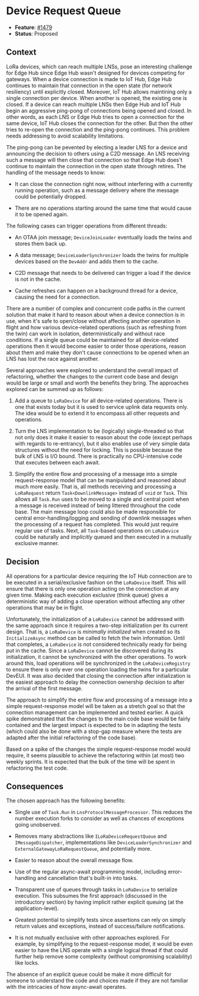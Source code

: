 # Device Request Queue

- **Feature**: [#1479]
- **Status**: Proposed

## Context

LoRa devices, which can reach multiple LNSs, pose an interesting challenge for
Edge Hub since Edge Hub wasn't designed for devices competing for gateways.
When a device connection is made to IoT Hub, Edge Hub continues to maintain
that connection in the open state (for network resiliency) until explicitly
closed. Moreover, IoT Hub allows maintining only a single connection per
device. When another is opened, the existing one is closed. If a device can
reach multiple LNSs then Edge Hub and IoT Hub begin an aggressive ping-pong of
connections being opened and closed. In other words, as each LNS or Edge Hub
tries to open a connection for the same device, IoT Hub closes the connection
for the other. But then the other tries to re-open the connection and the
ping-pong continues. This problem needs addressing to avoid scalability
limitations.

The ping-pong can be pevented by electing a leader LNS for a device and
announcing the decision to others using a C2D message. An LNS receiving such a
message will then close that connection so that Edge Hub does't continue to
maintain the connection in the open state through retires. The handling of the
message needs to know:

- It can close the connection right now, without interfering with a currently
  running operation, such as a message delivery where the message could be
  potentially dropped.

- There are no operations starting around the same time that would cause it to
  be opened again.

The following cases can trigger operations from different threads:

- An OTAA join message; `DeviceJoinLoader` eventually loads the twins and
  stores them back up.

- A data message; `DeviceLoaderSynchronizer` loads the twins for multiple
  devices based on the `DevAddr` and adds them to the cache.

- C2D message that needs to be delivered can trigger a load if the device is
  not in the cache.

- Cache refreshes can happen on a background thread for a device, causing the
  need for a connection.

There are a number of complex and concurrent code paths in the current
solution that make it hard to reason about when a device connection is in use,
when it's safe to open/close without affecting another operation in flight and
how various device-related operations (such as refreshing from the twin) can
work in isolation, deterministically and without race conditions. If a single
queue could be maintained for all device-related operations then it would
become easier to order those operations, reason about them and make they don't
cause connections to be opened when an LNS has lost the race against another.

Several approaches were explored to understand the overall impact of
refactoring, whether the changes to the current code base and design would be
large or small and worth the benefits they bring. The approaches explored can
be summed up as follows:

1. Add a queue to `LoRaDevice` for all device-related operations. There is one
   that exists today but it is used to service uplink data requests only. The
   idea would be to extend it to encompass all other requests and operations.

1. Turn the LNS implementation to be (logically) single-threaded so that not
   only does it make it easier to reason about the code (except perhaps with
   regards to re-entrancy), but it also enables use of very simple data
   structures without the need for locking. This is possible because the bulk
   of LNS is I/O bound. There is practically no CPU-intensive code that
   executes between each await.

1. Simplify the entire flow and processing of a message into a simple
   request-response model that can be manipulated and reasoned about much more
   easily. That is, all methods receiving and processing a `LoRaRequest`
   return `Task<DownlinkMessage>` instead of `void` or `Task`. This allows all
   `Task.Run` uses to be moved to a single and central point when a message is
   received instead of being littered throughout the code base. The main
   message loop could also be made responsible for central
   error-handling/logging and sending of downlink messages when the processing
   of a request has completed. This would just require regular use of tasks.
   Next, all `Task`-based operations on `LoRaDevice` could be naturally and
   _implicitly_ queued and then executed in a mutually exclusive manner.

## Decision

All operations for a particular device requiring the IoT Hub connection are to
be executed in a serial/exclusive fashion on the `LoRaDevice` itself. This
will ensure that there is only one operation acting on the connection at any
given time. Making each execution exclusive (think queue) gives a
deterministic way of adding a close operation without affecting any other
operations that may be in flight.

Unfortunately, the initialization of a `LoRaDevice` cannot be addressed with
the same approach since it requires a two-step initialization per its current
design. That is, a `LoRaDevice` is _minimally initialized_ when created so its
`InitializeAsync` method can be called to fetch the twin information. Until
that completes, a `LoRaDevice` is not considered technically ready for being
put in the cache. Since a `LoRaDevice` cannot be discovered during its
initialization, it cannot be synchronized with the other operations. To work
around this, load operations will be synchronized in the `LoRaDeviceRegistry`
to ensure there is only ever one operation loading the twins for a particular
DevEUI. It was also decided that closing the connection after initialization
is the easiest approach to delay the connection ownership decision to after
the arrival of the first message.

The approach to simplify the entire flow and processing of a message into a
simple request-response model will be taken as a stretch goal so that the
connection management can be implemented and tested earlier. A quick spike
demonstrated that the changes to the main code base would be fairly contained
and the largest impact is expected to be in adapting the tests (which could
also be done with a stop-gap measure where the tests are adapted after the
initial refactoring of the code base).

Based on a spike of the changes the simple request-response model would
require, it seems plausible to achieve the refactoring within (at most) two
weekly sprints. It is expected that the bulk of the time will be spent in
refactoring the test code.

## Consequences

The chosen approach has the following benefits:

- Single use of `Task.Run` in `LnsProtocolMessageProcessor`. This reduces the
  number execution forks to consider as well as chances of exceptions going
  unobserved.

- Removes many abstractions like `ILoRaDeviceRequestQueue` and
  `IMessageDispatcher`, implementations like `DeviceLoaderSynchronizer` and
  `ExternalGatewayLoRaRequestQueue`, and potentially more.

- Easier to reason about the overall message flow.

- Use of the regular async-await programming model, including error-handling
  and cancellation that's built-in into tasks.

- Transparent use of queues through tasks in `LoRaDevice` to serialize
  execution. This subsumes the first approach (discussed in the introductory
  section) by having implicit rather explicit queuing (at the
  application-level).

- Greatest potential to simplify tests since assertions can rely on simply
  return values and exceptions, instead of success/failure notifications.

- It is not mutually exclusive with other approaches explored. For example, by
  simplifying to the request-response model, it would be even easier to have
  the LNS operate with a single logical thread if that could further help
  remove some complexity (without compromising scalability) like locks.

The absence of an explicit queue could be make it more difficult for someone
to understand the code and choices made if they are not familiar with the
intricacies of how async-await operates.

[#1479]: https://github.com/Azure/iotedge-lorawan-starterkit/issues/1479
